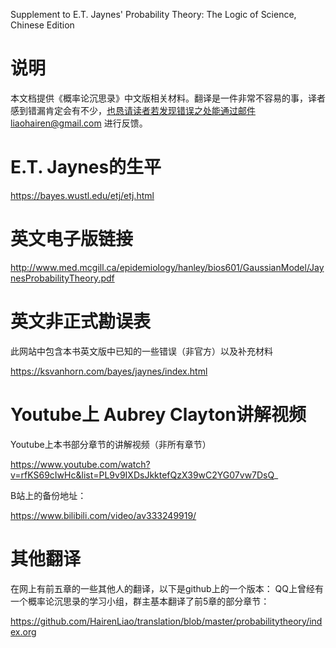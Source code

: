 Supplement to E.T. Jaynes' Probability Theory: The Logic of Science, Chinese Edition

# 说明

本文档提供《概率论沉思录》中文版相关材料。翻译是一件非常不容易的事，译者感到错漏肯定会有不少，也恳请读者若发现错误之处能通过邮件liaohairen@gmail.com 进行反馈。

# E.T. Jaynes的生平

https://bayes.wustl.edu/etj/etj.html

# 英文电子版链接

http://www.med.mcgill.ca/epidemiology/hanley/bios601/GaussianModel/JaynesProbabilityTheory.pdf 


# 英文非正式勘误表

此网站中包含本书英文版中已知的一些错误（非官方）以及补充材料

https://ksvanhorn.com/bayes/jaynes/index.html


# Youtube上 Aubrey Clayton讲解视频

Youtube上本书部分章节的讲解视频（非所有章节）

https://www.youtube.com/watch?v=rfKS69cIwHc&list=PL9v9IXDsJkktefQzX39wC2YG07vw7DsQ_ 

B站上的备份地址：

https://www.bilibili.com/video/av333249919/  


#  其他翻译
在网上有前五章的一些其他人的翻译，以下是github上的一个版本：
QQ上曾经有一个概率论沉思录的学习小组，群主基本翻译了前5章的部分章节：

https://github.com/HairenLiao/translation/blob/master/probabilitytheory/index.org


